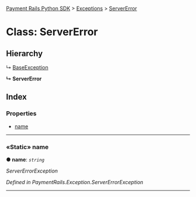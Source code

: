 [Payment Rails Python SDK](../README.md) > [Exceptions](../modules/exceptions.md) > [ServerError](../classes/exceptions.servererror.md)

# Class: ServerError

## Hierarchy

↳  [BaseException](exceptions.baseexception.md)

**↳ ServerError**

## Index

### Properties

* [name](exceptions.servererror.md#name)

---

<a id="name"></a>

### «Static» name

**●  name**:  *`string`*

*ServerErrorException*

*Defined in PaymentRails.Exception.ServerErrorException*

---